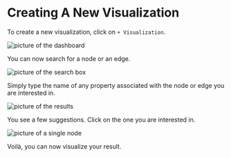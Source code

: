 # Creating A New Visualization

To create a new visualization, click on ```+ Visualization```.

![picture of the dashboard](https://dl.dropboxusercontent.com/s/2ax4yybrbs0x0o5/1.png?dl=0)

You can now search for a node or an edge.

![picture of the search box](https://dl.dropboxusercontent.com/s/99n1thclyc0824r/2.png?dl=0)

Simply type the name of any property associated with the node or edge you are interested in.

![picture of the results](https://dl.dropboxusercontent.com/s/c5yjuiyswzjg2pp/3.png?dl=0)

You see a few suggestions. Click on the one you are interested in.

![picture of a single node](https://dl.dropboxusercontent.com/s/rssevmlj3tn4x0j/4.png?dl=0)

Voilà, you can now visualize your result.
